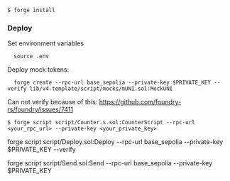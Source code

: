 ```shell
$ forge install
```

### Deploy

Set environment variables

```shell
  source .env
```

Deploy mock tokens:

```shell
  forge create --rpc-url base_sepolia --private-key $PRIVATE_KEY --verify lib/v4-template/script/mocks/mUNI.sol:MockUNI
```

Can not verify because of this: https://github.com/foundry-rs/foundry/issues/7411

```shell
$ forge script script/Counter.s.sol:CounterScript --rpc-url <your_rpc_url> --private-key <your_private_key>
```

forge script script/Deploy.sol:Deploy --rpc-url base_sepolia --private-key $PRIVATE_KEY --verify

forge script script/Send.sol:Send --rpc-url base_sepolia --private-key $PRIVATE_KEY
